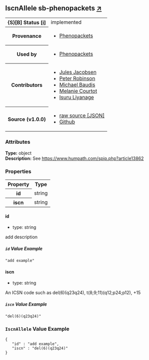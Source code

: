 
<div id="schema-header-title">
  <h2>IscnAllele <span id="schema-header-title-project">sb-phenopackets <a href="https://github.com/ga4gh-schemablocks/sb-phenopackets" target="_BLANK">&nearr;</a></span> </h2>
</div>

<table id="schema-header-table">
  <tr>
    <th>{S}[B] Status <a href="https://schemablocks.org/about/sb-status-levels.html">[i]</a></th>
    <td><div id="schema-header-status">implemented</div></td>
  </tr>

  <tr>
    <th>Provenance</th>
    <td>
      <ul>
<li><a href="https://github.com/phenopackets/phenopacket-schema/blob/master/docs/variant.rst">Phenopackets</a></li>
      </ul>
    </td>
  </tr>
  <tr>
    <th>Used by</th>
    <td>
      <ul>
<li><a href="https://github.com/phenopackets/phenopacket-schema/blob/master/docs/variant.rst">Phenopackets</a></li>
      </ul>
    </td>
  </tr>

<!--more-->

  <tr>
    <th>Contributors</th>
    <td>
      <ul>
<li><a href="https://orcid.org/0000-0002-3265-15918">Jules Jacobsen</a></li>
<li><a href="https://orcid.org/0000-0002-0736-91998">Peter Robinson</a></li>
<li><a href="https://orcid.org/0000-0002-9903-4248">Michael Baudis</a></li>
<li><a href="https://orcid.org/0000-0002-9551-6370">Melanie Courtot</a></li>
<li><a href="https://orcid.org/0000-0002-4839-5158">Isuru Liyanage</a></li>
      </ul>
    </td>
  </tr>
  <tr>
    <th>Source (v1.0.0)</th>
    <td>
      <ul>
        <li><a href="current/IscnAllele.json" target="_BLANK">raw source [JSON]</a></li>
        <li><a href="https://github.com/ga4gh-schemablocks/sb-phenopackets/blob/master/schemas/IscnAllele.yaml" target="_BLANK">Github</a></li>
      </ul>
    </td>
  </tr>
</table>

<div id="schema-attributes-title">
  <h3>Attributes</h3>
</div>

  
__Type:__ object  
__Description:__ See https://www.humpath.com/spip.php?article13862


### Properties

<table id="schema-property-table">
  <tr>
    <th>Property</th>
    <th>Type</th>
  </tr>
  <tr>
    <th>id</th>
    <td>string</td>
  </tr>
  <tr>
    <th>iscn</th>
    <td>string</td>
  </tr>

</table>


#### id

* type: string

add description

##### `id` Value Example  

```
"add example"
```

#### iscn

* type: string

An ICSN code such as del(6)(q23q24), t(8;9;11)(q12;p24;p12), +15

##### `iscn` Value Example  

```
"del(6)(q23q24)"
```


### `IscnAllele` Value Example  

```
{
   "id" : "add example",
   "iscn" : "del(6)(q23q24)"
}
```

